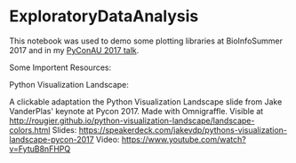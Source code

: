 # ExploratoryDataAnalysis

This notebook was used to demo some plotting libraries at BioInfoSummer 2017 and in my [PyConAU 2017 talk](https://www.youtube.com/watch?v=6d3Yk7a2qYI).


Some Importent Resources:

Python Visualization Landscape:

A clickable adaptation the Python Visualization Landscape slide from Jake VanderPlas' keynote at Pycon 2017. Made with Omnigraffle.
Visible at http://rougier.github.io/python-visualization-landscape/landscape-colors.html
Slides: https://speakerdeck.com/jakevdp/pythons-visualization-landscape-pycon-2017
Video: https://www.youtube.com/watch?v=FytuB8nFHPQ

